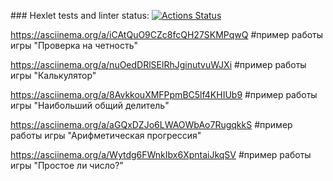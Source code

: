 \### Hexlet tests and linter status:
[![Actions Status](https://github.com/DEGTEVUWU/java-project-61/actions/workflows/hexlet-check.yml/badge.svg)](https://github.com/DEGTEVUWU/java-project-61/actions)

https://asciinema.org/a/iCAtQuO9CZc8fcQH27SKMPqwQ 
#пример работы игры "Проверка на четность"

https://asciinema.org/a/nuOedDRlSElRhJginutvuWJXi
#пример работы игры "Калькулятор"

https://asciinema.org/a/8AvkkouXMFPpmBC5lf4KHIUb9
#пример работы игры "Наибольший общий делитель"

https://asciinema.org/a/aGQxDZJo6LWAOWbAo7RugqkkS
#пример работы игры "Арифметическая прогрессия"

https://asciinema.org/a/Wytdg6FWnkIbx6XpntaiJkqSV
#пример работы игры "Простое ли число?"
